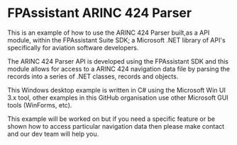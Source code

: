 # FPAssistant ARINC 424 Parser

This is an example of how to use the ARINC 424 Parser built,as a API module, within the FPAssistant Suite SDK; a Microsoft .NET library of API's specifically for aviation software developers.

The ARINC 424 Parser API is developed using the FPAssistant SDK and this module allows for access to a ARINC 424 navigation data file by parsing the records into a series of .NET classes, records and objects.

This Windows desktop example is written in C# using the Microsoft Win UI 3.x tool, other examples in this GitHub organisation use other Microsoft GUI tools (WinForms, etc).

This example will be worked on but if you need a specific feature or be shown how to access particular navigation data then please make contact and our dev team will help you.
